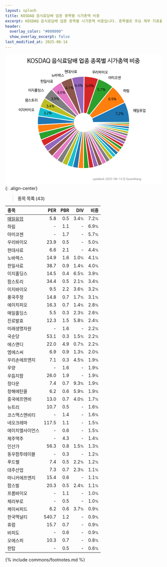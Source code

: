 ```yaml
---
layout: splash
title: KOSDAQ 음식료담배 업종 종목별 시가총액 비중
excerpt: KOSDAQ 음식료담배 업종 종목별 시가총액 비중입니다. 종목별로 주요 재무 지표를 함께 표시합니다.
header:
  overlay_color: "#800000"
  show_overlay_excerpt: false
last_modified_at: 2025-08-14
---
```



![KOSDAQ 음식료담배 업종 종목별 시가총액 비중](/stats/sector/images/kosdaq_업종_음식료담배_종목.png){: .align-center}


> **종목 목록 (43)**<a id="list"></a>

| **종목** | **PER** | **PBR** | **DIV** | **비중** |
| :------- | ------: | ------: | ------: | -------: |
| [매일유업](/267980/) | 5.8 | 0.5 | 3.4<small>%</small> | 7.2<small>%</small> |
| 하림 | - | 1.1 | - | 6.9<small>%</small> |
| 아미코젠 | - | 1.7 | - | 5.7<small>%</small> |
| 우리바이오 | 23.9 | 0.5 | - | 5.0<small>%</small> |
| 현대사료 | 6.6 | 2.1 | - | 4.4<small>%</small> |
| 노바렉스 | 14.9 | 1.6 | 1.0<small>%</small> | 4.1<small>%</small> |
| 한일사료 | 38.7 | 0.9 | 1.4<small>%</small> | 4.0<small>%</small> |
| 이지홀딩스 | 14.5 | 0.4 | 6.5<small>%</small> | 3.9<small>%</small> |
| 팜스토리 | 34.4 | 0.5 | 2.1<small>%</small> | 3.4<small>%</small> |
| 이지바이오 | 9.5 | 2.2 | 3.6<small>%</small> | 3.2<small>%</small> |
| 풍국주정 | 14.8 | 0.7 | 1.7<small>%</small> | 3.1<small>%</small> |
| 에이치피오 | 16.3 | 0.7 | 1.4<small>%</small> | 2.8<small>%</small> |
| 매일홀딩스 | 5.5 | 0.3 | 2.3<small>%</small> | 2.6<small>%</small> |
| 진로발효 | 12.3 | 1.5 | 5.8<small>%</small> | 2.4<small>%</small> |
| 미래생명자원 | - | 1.6 | - | 2.2<small>%</small> |
| 국순당 | 53.1 | 0.3 | 1.5<small>%</small> | 2.2<small>%</small> |
| 에스앤디 | 22.0 | 4.9 | 0.7<small>%</small> | 2.2<small>%</small> |
| 엠에스씨 | 6.9 | 0.9 | 1.3<small>%</small> | 2.0<small>%</small> |
| 우리손에프앤지 | 7.1 | 0.3 | 4.5<small>%</small> | 1.9<small>%</small> |
| 우양 | - | 1.6 | - | 1.9<small>%</small> |
| 우듬지팜 | 26.0 | 1.9 | - | 1.9<small>%</small> |
| 정다운 | 7.4 | 0.7 | 9.3<small>%</small> | 1.9<small>%</small> |
| 창해에탄올 | 6.2 | 0.6 | 5.9<small>%</small> | 1.9<small>%</small> |
| 흥국에프엔비 | 13.0 | 0.7 | 4.0<small>%</small> | 1.7<small>%</small> |
| 뉴트리 | 10.7 | 0.5 | - | 1.6<small>%</small> |
| 코스맥스엔비티 | - | 1.4 | - | 1.6<small>%</small> |
| 네오크레마 | 117.5 | 1.1 | - | 1.5<small>%</small> |
| 에이치엘사이언스 | - | 0.6 | - | 1.5<small>%</small> |
| 제주맥주 | - | 4.3 | - | 1.4<small>%</small> |
| 인산가 | 56.3 | 0.8 | 1.5<small>%</small> | 1.3<small>%</small> |
| 동우팜투테이블 | - | 0.3 | - | 1.2<small>%</small> |
| 푸드웰 | 7.4 | 0.5 | 2.2<small>%</small> | 1.2<small>%</small> |
| 대주산업 | 7.3 | 0.7 | 2.3<small>%</small> | 1.1<small>%</small> |
| 마니커에프앤지 | 15.4 | 0.6 | - | 1.1<small>%</small> |
| 팜스빌 | 20.3 | 0.5 | 2.4<small>%</small> | 1.1<small>%</small> |
| 프롬바이오 | - | 1.1 | - | 1.0<small>%</small> |
| 체리부로 | - | 0.5 | - | 1.0<small>%</small> |
| 케이씨피드 | 6.2 | 0.6 | 3.7<small>%</small> | 0.9<small>%</small> |
| 한국맥널티 | 540.7 | 1.2 | - | 0.9<small>%</small> |
| 휴럼 | 15.7 | 0.7 | - | 0.9<small>%</small> |
| 비피도 | - | 0.6 | - | 0.9<small>%</small> |
| 오에스피 | 10.3 | 0.7 | - | 0.8<small>%</small> |
| 한탑 | - | 0.5 | - | 0.6<small>%</small> |

{% include commons/footnotes.md %}